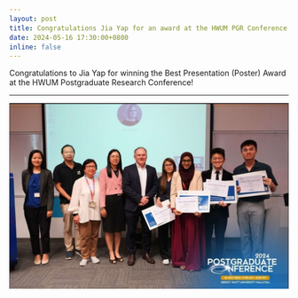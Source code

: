 ```yaml
---
layout: post
title: Congratulations Jia Yap for an award at the HWUM PGR Conference 
date: 2024-05-16 17:30:00+0800
inline: false
---
```


Congratulations to Jia Yap for winning the Best Presentation (Poster) Award at the HWUM Postgraduate Research Conference! 

***

![Awardees Group Photo](assets/img/pgr-conf.jpg)

